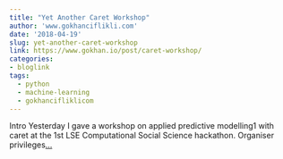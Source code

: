 ```yaml
---
title: "Yet Another Caret Workshop"
author: 'www.gokhanciflikli.com'
date: '2018-04-19'
slug: yet-another-caret-workshop
link: https://www.gokhan.io/post/caret-workshop/
categories:
- bloglink
tags:
  - python
  - machine-learning
  - gokhancifliklicom
---
```


Intro Yesterday I gave a workshop on applied predictive modelling1 with caret at the 1st LSE Computational Social Science hackathon. Organiser privileges[... <i class="fas fa-external-link-alt"></i>](https://www.gokhan.io/post/caret-workshop/)


